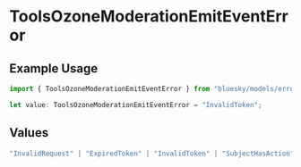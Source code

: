 # ToolsOzoneModerationEmitEventError

## Example Usage

```typescript
import { ToolsOzoneModerationEmitEventError } from "bluesky/models/errors";

let value: ToolsOzoneModerationEmitEventError = "InvalidToken";
```

## Values

```typescript
"InvalidRequest" | "ExpiredToken" | "InvalidToken" | "SubjectHasAction"
```